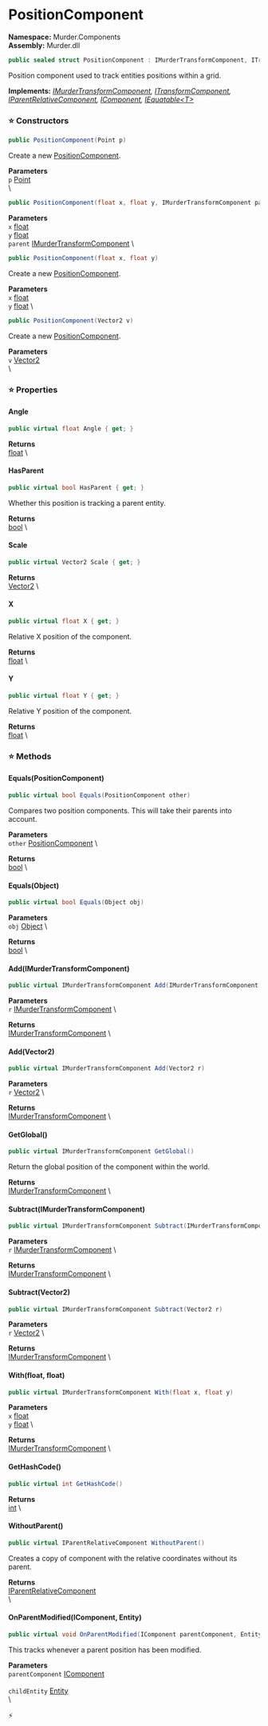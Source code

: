 # PositionComponent

**Namespace:** Murder.Components \
**Assembly:** Murder.dll

```csharp
public sealed struct PositionComponent : IMurderTransformComponent, ITransformComponent, IParentRelativeComponent, IComponent, IEquatable<T>
```

Position component used to track entities positions within a grid.

**Implements:** _[IMurderTransformComponent](../../Murder/Components/IMurderTransformComponent.html), [ITransformComponent](../../Bang/Components/ITransformComponent.html), [IParentRelativeComponent](../../Bang/Components/IParentRelativeComponent.html), [IComponent](../../Bang/Components/IComponent.html), [IEquatable\<T\>](https://learn.microsoft.com/en-us/dotnet/api/System.IEquatable-1?view=net-7.0)_

### ⭐ Constructors
```csharp
public PositionComponent(Point p)
```

Create a new [PositionComponent](../../Murder/Components/PositionComponent.html).

**Parameters** \
`p` [Point](../../Murder/Core/Geometry/Point.html) \
\

```csharp
public PositionComponent(float x, float y, IMurderTransformComponent parent)
```

**Parameters** \
`x` [float](https://learn.microsoft.com/en-us/dotnet/api/System.Single?view=net-7.0) \
`y` [float](https://learn.microsoft.com/en-us/dotnet/api/System.Single?view=net-7.0) \
`parent` [IMurderTransformComponent](../../Murder/Components/IMurderTransformComponent.html) \

```csharp
public PositionComponent(float x, float y)
```

Create a new [PositionComponent](../../Murder/Components/PositionComponent.html).

**Parameters** \
`x` [float](https://learn.microsoft.com/en-us/dotnet/api/System.Single?view=net-7.0) \
`y` [float](https://learn.microsoft.com/en-us/dotnet/api/System.Single?view=net-7.0) \

```csharp
public PositionComponent(Vector2 v)
```

Create a new [PositionComponent](../../Murder/Components/PositionComponent.html).

**Parameters** \
`v` [Vector2](https://learn.microsoft.com/en-us/dotnet/api/System.Numerics.Vector2?view=net-7.0) \
\

### ⭐ Properties
#### Angle
```csharp
public virtual float Angle { get; }
```

**Returns** \
[float](https://learn.microsoft.com/en-us/dotnet/api/System.Single?view=net-7.0) \
#### HasParent
```csharp
public virtual bool HasParent { get; }
```

Whether this position is tracking a parent entity.

**Returns** \
[bool](https://learn.microsoft.com/en-us/dotnet/api/System.Boolean?view=net-7.0) \
#### Scale
```csharp
public virtual Vector2 Scale { get; }
```

**Returns** \
[Vector2](https://learn.microsoft.com/en-us/dotnet/api/System.Numerics.Vector2?view=net-7.0) \
#### X
```csharp
public virtual float X { get; }
```

Relative X position of the component.

**Returns** \
[float](https://learn.microsoft.com/en-us/dotnet/api/System.Single?view=net-7.0) \
#### Y
```csharp
public virtual float Y { get; }
```

Relative Y position of the component.

**Returns** \
[float](https://learn.microsoft.com/en-us/dotnet/api/System.Single?view=net-7.0) \
### ⭐ Methods
#### Equals(PositionComponent)
```csharp
public virtual bool Equals(PositionComponent other)
```

Compares two position components. This will take their parents into account.

**Parameters** \
`other` [PositionComponent](../../Murder/Components/PositionComponent.html) \

**Returns** \
[bool](https://learn.microsoft.com/en-us/dotnet/api/System.Boolean?view=net-7.0) \

#### Equals(Object)
```csharp
public virtual bool Equals(Object obj)
```

**Parameters** \
`obj` [Object](https://learn.microsoft.com/en-us/dotnet/api/System.Object?view=net-7.0) \

**Returns** \
[bool](https://learn.microsoft.com/en-us/dotnet/api/System.Boolean?view=net-7.0) \

#### Add(IMurderTransformComponent)
```csharp
public virtual IMurderTransformComponent Add(IMurderTransformComponent r)
```

**Parameters** \
`r` [IMurderTransformComponent](../../Murder/Components/IMurderTransformComponent.html) \

**Returns** \
[IMurderTransformComponent](../../Murder/Components/IMurderTransformComponent.html) \

#### Add(Vector2)
```csharp
public virtual IMurderTransformComponent Add(Vector2 r)
```

**Parameters** \
`r` [Vector2](https://learn.microsoft.com/en-us/dotnet/api/System.Numerics.Vector2?view=net-7.0) \

**Returns** \
[IMurderTransformComponent](../../Murder/Components/IMurderTransformComponent.html) \

#### GetGlobal()
```csharp
public virtual IMurderTransformComponent GetGlobal()
```

Return the global position of the component within the world.

**Returns** \
[IMurderTransformComponent](../../Murder/Components/IMurderTransformComponent.html) \

#### Subtract(IMurderTransformComponent)
```csharp
public virtual IMurderTransformComponent Subtract(IMurderTransformComponent r)
```

**Parameters** \
`r` [IMurderTransformComponent](../../Murder/Components/IMurderTransformComponent.html) \

**Returns** \
[IMurderTransformComponent](../../Murder/Components/IMurderTransformComponent.html) \

#### Subtract(Vector2)
```csharp
public virtual IMurderTransformComponent Subtract(Vector2 r)
```

**Parameters** \
`r` [Vector2](https://learn.microsoft.com/en-us/dotnet/api/System.Numerics.Vector2?view=net-7.0) \

**Returns** \
[IMurderTransformComponent](../../Murder/Components/IMurderTransformComponent.html) \

#### With(float, float)
```csharp
public virtual IMurderTransformComponent With(float x, float y)
```

**Parameters** \
`x` [float](https://learn.microsoft.com/en-us/dotnet/api/System.Single?view=net-7.0) \
`y` [float](https://learn.microsoft.com/en-us/dotnet/api/System.Single?view=net-7.0) \

**Returns** \
[IMurderTransformComponent](../../Murder/Components/IMurderTransformComponent.html) \

#### GetHashCode()
```csharp
public virtual int GetHashCode()
```

**Returns** \
[int](https://learn.microsoft.com/en-us/dotnet/api/System.Int32?view=net-7.0) \

#### WithoutParent()
```csharp
public virtual IParentRelativeComponent WithoutParent()
```

Creates a copy of component with the relative coordinates without its parent.

**Returns** \
[IParentRelativeComponent](../../Bang/Components/IParentRelativeComponent.html) \
\

#### OnParentModified(IComponent, Entity)
```csharp
public virtual void OnParentModified(IComponent parentComponent, Entity childEntity)
```

This tracks whenever a parent position has been modified.

**Parameters** \
`parentComponent` [IComponent](../../Bang/Components/IComponent.html) \
\
`childEntity` [Entity](../../Bang/Entities/Entity.html) \
\



⚡